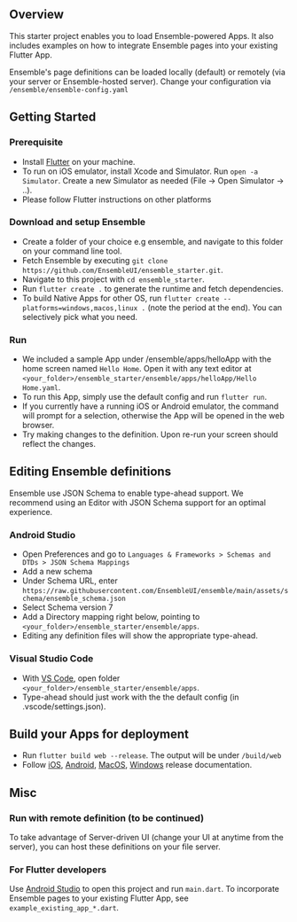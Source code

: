 ## Overview

This starter project enables you to load Ensemble-powered Apps. It also includes examples on how to integrate Ensemble pages into your existing Flutter App.

Ensemble's page definitions can be loaded locally (default) or remotely (via your server or Ensemble-hosted server). Change your configuration via `/ensemble/ensemble-config.yaml`

## Getting Started
### Prerequisite
- Install [Flutter](https://docs.flutter.dev/get-started/install) on your machine.
- To run on iOS emulator, install Xcode and Simulator. Run `open -a Simulator`. Create a new Simulator as needed (File -> Open Simulator -> ..).
- Please follow Flutter instructions on other platforms

### Download and setup Ensemble
- Create a folder of your choice e.g ensemble, and navigate to this folder on your command line tool.
- Fetch Ensemble by executing `git clone https://github.com/EnsembleUI/ensemble_starter.git`.
- Navigate to this project with `cd ensemble_starter`.
- Run `flutter create .` to generate the runtime and fetch dependencies.
- To build Native Apps for other OS, run `flutter create --platforms=windows,macos,linux .` (note the period at the end). You can selectively pick what you need.

### Run
- We included a sample App under /ensemble/apps/helloApp with the home screen named `Hello Home`. Open it with any text editor at `<your_folder>/ensemble_starter/ensemble/apps/helloApp/Hello Home.yaml`.
- To run this App, simply use the default config and run `flutter run`.
- If you currently have a running iOS or Android emulator, the command will prompt for a selection, otherwise the App will be opened in the web browser.
- Try making changes to the definition. Upon re-run your screen should reflect the changes.

## Editing Ensemble definitions
Ensemble use JSON Schema to enable type-ahead support. We recommend using an Editor with JSON Schema support for an optimal experience.
### Android Studio
- Open Preferences and go to `Languages & Frameworks > Schemas and DTDs > JSON Schema Mappings`
- Add a new schema
- Under Schema URL, enter `https://raw.githubusercontent.com/EnsembleUI/ensemble/main/assets/schema/ensemble_schema.json`
- Select Schema version 7
- Add a Directory mapping right below, pointing to `<your_folder>/ensemble_starter/ensemble/apps`.
- Editing any definition files will show the appropriate type-ahead.

### Visual Studio Code
- With [VS Code](https://code.visualstudio.com/download), open folder `<your_folder>/ensemble_starter/ensemble/apps`. 
- Type-ahead should just work with the the default config (in .vscode/settings.json).

## Build your Apps for deployment
- Run `flutter build web --release`. The output will be under `/build/web`
- Follow [iOS](https://docs.flutter.dev/deployment/ios), [Android](https://docs.flutter.dev/deployment/android), [MacOS](https://docs.flutter.dev/deployment/macos), [Windows](https://docs.flutter.dev/deployment/windows) release documentation.


## Misc
### Run with remote definition (to be continued)
To take advantage of Server-driven UI (change your UI at anytime from the server), you can host these definitions on your file server.

### For Flutter developers
Use [Android Studio](https://developer.android.com/studio) to open this project and run `main.dart`.
To incorporate Ensemble pages to your existing Flutter App, see `example_existing_app_*.dart`.

